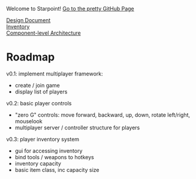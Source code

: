 Welcome to Starpoint!
[Go to the pretty GitHub Page](http://mgp214.github.io/starpoint)

[Design Document](Markdown\design-document.md)  
[Inventory](Markdown\inventory.md)  
[Component-level Architecture](Markdown\component-level-arch.md)  
# Roadmap

v0.1: implement multiplayer framework:
* create / join game
* display list of players  
  

v0.2: basic player controls
* "zero G" controls: move forward, backward, up, down, rotate left/right, mouselook
* multiplayer server / controller structure for players  
  
  
v0.3: player inventory system  
* gui for accessing inventory
* bind tools / weapons to hotkeys
* inventory capacity
* basic item class, inc capacity size
